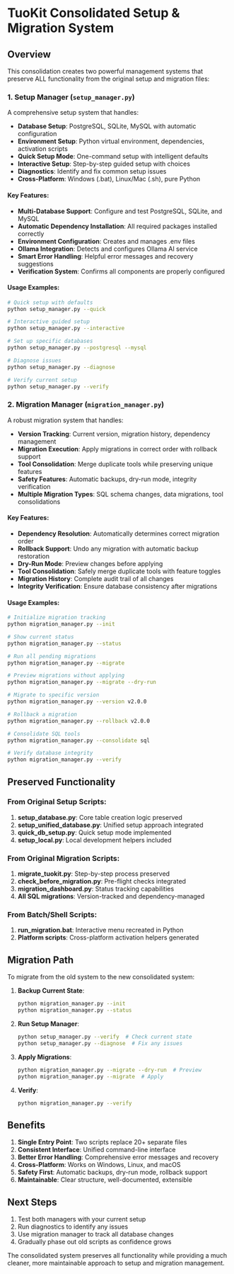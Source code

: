 # TuoKit Consolidated Setup & Migration System

## Overview

This consolidation creates two powerful management systems that preserve ALL functionality from the original setup and migration files:

### 1. Setup Manager (`setup_manager.py`)

A comprehensive setup system that handles:

- **Database Setup**: PostgreSQL, SQLite, MySQL with automatic configuration
- **Environment Setup**: Python virtual environment, dependencies, activation scripts
- **Quick Setup Mode**: One-command setup with intelligent defaults
- **Interactive Setup**: Step-by-step guided setup with choices
- **Diagnostics**: Identify and fix common setup issues
- **Cross-Platform**: Windows (.bat), Linux/Mac (.sh), pure Python

#### Key Features:

- **Multi-Database Support**: Configure and test PostgreSQL, SQLite, and MySQL
- **Automatic Dependency Installation**: All required packages installed correctly
- **Environment Configuration**: Creates and manages .env files
- **Ollama Integration**: Detects and configures Ollama AI service
- **Smart Error Handling**: Helpful error messages and recovery suggestions
- **Verification System**: Confirms all components are properly configured

#### Usage Examples:

```bash
# Quick setup with defaults
python setup_manager.py --quick

# Interactive guided setup
python setup_manager.py --interactive

# Set up specific databases
python setup_manager.py --postgresql --mysql

# Diagnose issues
python setup_manager.py --diagnose

# Verify current setup
python setup_manager.py --verify
```

### 2. Migration Manager (`migration_manager.py`)

A robust migration system that handles:

- **Version Tracking**: Current version, migration history, dependency management
- **Migration Execution**: Apply migrations in correct order with rollback support
- **Tool Consolidation**: Merge duplicate tools while preserving unique features
- **Safety Features**: Automatic backups, dry-run mode, integrity verification
- **Multiple Migration Types**: SQL schema changes, data migrations, tool consolidations

#### Key Features:

- **Dependency Resolution**: Automatically determines correct migration order
- **Rollback Support**: Undo any migration with automatic backup restoration
- **Dry-Run Mode**: Preview changes before applying
- **Tool Consolidation**: Safely merge duplicate tools with feature toggles
- **Migration History**: Complete audit trail of all changes
- **Integrity Verification**: Ensure database consistency after migrations

#### Usage Examples:

```bash
# Initialize migration tracking
python migration_manager.py --init

# Show current status
python migration_manager.py --status

# Run all pending migrations
python migration_manager.py --migrate

# Preview migrations without applying
python migration_manager.py --migrate --dry-run

# Migrate to specific version
python migration_manager.py --version v2.0.0

# Rollback a migration
python migration_manager.py --rollback v2.0.0

# Consolidate SQL tools
python migration_manager.py --consolidate sql

# Verify database integrity
python migration_manager.py --verify
```

## Preserved Functionality

### From Original Setup Scripts:

1. **setup_database.py**: Core table creation logic preserved
2. **setup_unified_database.py**: Unified setup approach integrated
3. **quick_db_setup.py**: Quick setup mode implemented
4. **setup_local.py**: Local development helpers included

### From Original Migration Scripts:

1. **migrate_tuokit.py**: Step-by-step process preserved
2. **check_before_migration.py**: Pre-flight checks integrated
3. **migration_dashboard.py**: Status tracking capabilities
4. **All SQL migrations**: Version-tracked and dependency-managed

### From Batch/Shell Scripts:

1. **run_migration.bat**: Interactive menu recreated in Python
2. **Platform scripts**: Cross-platform activation helpers generated

## Migration Path

To migrate from the old system to the new consolidated system:

1. **Backup Current State**:
   ```bash
   python migration_manager.py --init
   python migration_manager.py --status
   ```

2. **Run Setup Manager**:
   ```bash
   python setup_manager.py --verify  # Check current state
   python setup_manager.py --diagnose  # Fix any issues
   ```

3. **Apply Migrations**:
   ```bash
   python migration_manager.py --migrate --dry-run  # Preview
   python migration_manager.py --migrate  # Apply
   ```

4. **Verify**:
   ```bash
   python migration_manager.py --verify
   ```

## Benefits

1. **Single Entry Point**: Two scripts replace 20+ separate files
2. **Consistent Interface**: Unified command-line interface
3. **Better Error Handling**: Comprehensive error messages and recovery
4. **Cross-Platform**: Works on Windows, Linux, and macOS
5. **Safety First**: Automatic backups, dry-run mode, rollback support
6. **Maintainable**: Clear structure, well-documented, extensible

## Next Steps

1. Test both managers with your current setup
2. Run diagnostics to identify any issues
3. Use migration manager to track all database changes
4. Gradually phase out old scripts as confidence grows

The consolidated system preserves all functionality while providing a much cleaner, more maintainable approach to setup and migration management.